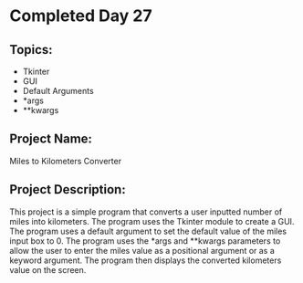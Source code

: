# Completed Day 27

## Topics:
- Tkinter
- GUI
- Default Arguments
- *args
- **kwargs

## Project Name:
Miles to Kilometers Converter

## Project Description:
This project is a simple program that converts a user inputted number of miles into kilometers. The program uses the Tkinter module to create a GUI. The program uses a default argument to set the default value of the miles input box to 0. The program uses the *args and **kwargs parameters to allow the user to enter the miles value as a positional argument or as a keyword argument. The program then displays the converted kilometers value on the screen.